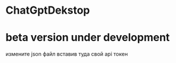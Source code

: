 # ChatGptDekstop
<h1>beta version under development</h1>
<p>измените json файл вставив туда свой api токен</p>
